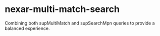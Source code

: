 # nexar-multi-match-search
Combining both supMultiMatch and supSearchMpn queries to provide a balanced experience.

